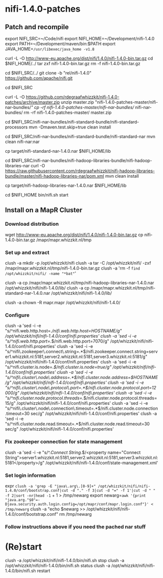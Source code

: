 # nifi-1.4.0-patches

## Patch and recompile
export NIFI_SRC=~/Code/nifi
export NIFI_HOME=~/Development/nifi-1.4.0
export PATH=~/Development/maven/bin:$PATH
export JAVA_HOME=`/usr/libexec/java_home -v1.8`

curl -L -O http://www-eu.apache.org/dist/nifi/1.4.0/nifi-1.4.0-bin.tar.gz
cd $NIFI_HOME/../
tar zxf nifi-1.4.0-bin.tar.gz
rm -f nifi-1.4.0-bin.tar.gz

cd $NIFI_SRC/../
git clone -b "rel/nifi-1.4.0" https://github.com/apache/nifi.git

cd $NIFI_SRC

curl -L -O https://github.com/rdegraafwhizzkit/nifi-1.4.0-patches/archive/master.zip
unzip master.zip "nifi-1.4.0-patches-master/nifi-nar-bundles/*"
cp -rf nifi-1.4.0-patches-master/nifi-nar-bundles/* nifi-nar-bundles/
rm -rf nifi-1.4.0-patches-master/ master.zip 

cd $NIFI_SRC/nifi-nar-bundles/nifi-standard-bundle/nifi-standard-processors
mvn -Dmaven.test.skip=true clean install

cd $NIFI_SRC/nifi-nar-bundles/nifi-standard-bundle/nifi-standard-nar
mvn clean nifi-nar:nar

cp target/nifi-standard-nar-1.4.0.nar $NIFI_HOME/lib

cd $NIFI_SRC/nifi-nar-bundles/nifi-hadoop-libraries-bundle/nifi-hadoop-libraries-nar
curl -O https://raw.githubusercontent.com/rdegraafwhizzkit/nifi-hadoop-libraries-bundle/master/nifi-hadoop-libraries-nar/pom.xml
mvn clean install

cp target/nifi-hadoop-libraries-nar-1.4.0.nar $NIFI_HOME/lib

cd $NIFI_HOME
bin/nifi.sh start


## Install on a MapR Cluster

### Download distribution
wget http://www-eu.apache.org/dist/nifi/1.4.0/nifi-1.4.0-bin.tar.gz
cp nifi-1.4.0-bin.tar.gz /mapr/mapr.whizzkit.nl/tmp

### Set up and extract
clush -a mkdir -p /opt/whizzkit/nifi
clush -a tar -C /opt/whizzkit/nifi/ -zxf /mapr/mapr.whizzkit.nl/tmp/nifi-1.4.0-bin.tar.gz
clush -a 'rm -f `find /opt/whizzkit/nifi/ -name "*bat"`'

clush -a cp /mapr/mapr.whizzkit.nl/tmp/nifi-hadoop-libraries-nar-1.4.0.nar /opt/whizzkit/nifi/nifi-1.4.0/lib/
clush -a cp /mapr/mapr.whizzkit.nl/tmp/nifi-standard-nar-1.4.0.nar /opt/whizzkit/nifi/nifi-1.4.0/lib/

clush -a chown -R mapr.mapr /opt/whizzkit/nifi/nifi-1.4.0/

### Configure 
clush -a 'sed -i -e "s/^nifi\.web\.http\.host=.*$/nifi.web.http.host=$HOSTNAME/g" /opt/whizzkit/nifi/nifi-1.4.0/conf/nifi.properties'
clush -a 'sed -i -e "s/^nifi\.web\.http\.port=.*$/nifi.web.http.port=7070/g" /opt/whizzkit/nifi/nifi-1.4.0/conf/nifi.properties'
clush -a 'sed -i -e "s/^nifi\.zookeeper\.connect\.string=.*$/nifi.zookeeper.connect.string=server1.whizzkit.nl:5181,server2.whizzkit.nl:5181,server3.whizzkit.nl:5181/g" /opt/whizzkit/nifi/nifi-1.4.0/conf/nifi.properties'
clush -a 'sed -i -e "s/^nifi\.cluster\.is\.node=.*$/nifi.cluster.is.node=true/g" /opt/whizzkit/nifi/nifi-1.4.0/conf/nifi.properties'
clush -a 'sed -i -e "s/^nifi\.cluster\.node\.address=.*$/nifi.cluster.node.address=$HOSTNAME/g" /opt/whizzkit/nifi/nifi-1.4.0/conf/nifi.properties'
clush -a 'sed -i -e "s/^nifi\.cluster\.node\.protocol\.port=.*$/nifi.cluster.node.protocol.port=12000/g" /opt/whizzkit/nifi/nifi-1.4.0/conf/nifi.properties'
clush -a 'sed -i -e "s/^nifi\.cluster\.node\.protocol\.threads=.*$/nifi.cluster.node.protocol.threads=15/g" /opt/whizzkit/nifi/nifi-1.4.0/conf/nifi.properties'
clush -a 'sed -i -e "s/^nifi\.cluster\.node\.connection\.timeout=.*$/nifi.cluster.node.connection.timeout=30 sec/g" /opt/whizzkit/nifi/nifi-1.4.0/conf/nifi.properties'
clush -a 'sed -i -e "s/^nifi\.cluster\.node\.read\.timeout=.*$/nifi.cluster.node.read.timeout=30 sec/g" /opt/whizzkit/nifi/nifi-1.4.0/conf/nifi.properties'

### Fix zookeeper connection for state management
clush -a 'sed -i -e "s/^.*Connect String.*$/<property name=\"Connect String\">server1.whizzkit.nl:5181,server2.whizzkit.nl:5181,server3.whizzkit.nl:5181<\/property>/g" /opt/whizzkit/nifi/nifi-1.4.0/conf/state-management.xml'

### Set login information
expr `clush -a 'grep -E "java\.arg\.[0-9]+" /opt/whizzkit/nifi/nifi-1.4.0/conf/bootstrap.conf|cut -d "." -f 3|cut -d "=" -f 1'|cut -d " " -f 2|sort -nr|head -1` + 1 > /tmp/newarg
export newarg=`awk '{print "java.arg."$0"=-Djava.security.auth.login.config=/opt/mapr/conf/mapr.login.conf"}' < /tmp/newarg` 
clush -a "echo $newarg >> /opt/whizzkit/nifi/nifi-1.4.0/conf/bootstrap.conf"
rm /tmp/newarg

### Follow instructions above if you need the pached nar stuff

# (Re)start
clush -a /opt/whizzkit/nifi/nifi-1.4.0/bin/nifi.sh stop
clush -a /opt/whizzkit/nifi/nifi-1.4.0/bin/nifi.sh status
clush -a /opt/whizzkit/nifi/nifi-1.4.0/bin/nifi.sh restart
